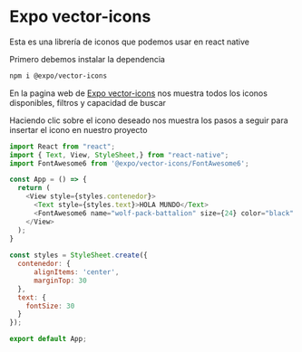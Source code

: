 # Expo vector-icons

Esta es una librería de iconos que podemos usar en react native 

Primero debemos instalar la dependencia 
```bash
npm i @expo/vector-icons
```

En la pagina web de [Expo vector-icons](https://icons.expo.fyi/Index) nos muestra todos los iconos disponibles, filtros y capacidad de buscar

Haciendo clic sobre el icono deseado nos muestra los pasos a seguir para insertar el icono en nuestro proyecto

```js
import React from "react";
import { Text, View, StyleSheet,} from "react-native";
import FontAwesome6 from '@expo/vector-icons/FontAwesome6';

const App = () => {
  return (
    <View style={styles.contenedor}>
      <Text style={styles.text}>HOLA MUNDO</Text>
      <FontAwesome6 name="wolf-pack-battalion" size={24} color="black" />
    </View>
  );
}
  
const styles = StyleSheet.create({
  contenedor: {
      alignItems: 'center',
      marginTop: 30
  },
  text: {
    fontSize: 30
  }
});

export default App;
```